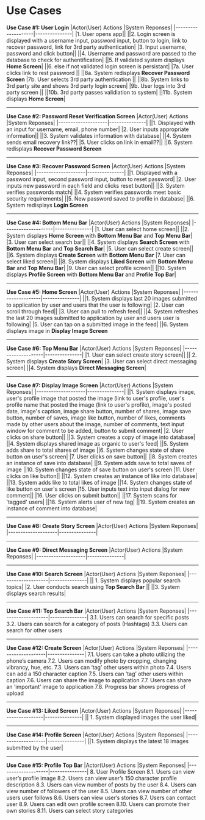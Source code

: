 # Use Cases

**Use Case #1: User Login**
|Actor(User) Actions |System Reponses|
|--------------------|---------------|
|1. User opens app||
||2. Login screen is displayed with a username input, password input, button to login, link to recover password, link for 3rd party authentication|
|3. Input username, password and click button||
||4. Username and password are passed to the database to check for authentification|
||5. If validated system displays **Home Screen**|
||6. else if not validated login screen is persistant|
|7a. User clicks link to rest password ||
||8a. System redisplays **Recover Password Screen**
|7b. User selects 3rd party authentication ||
||8b. System links to 3rd party site and shows 3rd party login screen|
|9b. User logs into 3rd party screen ||
||10b. 3rd party passes validiation to system|
||11b. System displays **Home Screen**|

---
**Use Case #2: Password Reset Verification Screen**
|Actor(User) Actions |System Reponses|
|--------------------|---------------|
||1. Displayed with an input for username, email, phone number|
|2. User inputs appropriate information||
||3. System validates information with database|
||4. System sends email recovery link??|
|5. User clicks on link in email??||
||6. System redisplays **Recover Password Screen**

---
**Use Case #3: Recover Password Screen**
|Actor(User) Actions |System Reponses|
|--------------------|---------------|
||1. Displayed with a password input, second password input, button to reset password|
|2. User inputs new password in each field and clicks reset button||
||3. System verifies passwords match|
||4. System verifies passwords meet basic security requirements|
||5. New password saved to profile in database|
||6. System redisplays **Login Screen**

---
**Use Case #4: Bottom Menu Bar**
|Actor(User) Actions |System Reponses|
|--------------------|---------------|
|1. User can select home screen||
||2. System displays **Home Screen** with **Bottom Menu Bar** and **Top Menu Bar**|
|3. User can select search bar||
||4. System displays **Search Screen** with **Bottom Menu Bar** and **Top Search Bar**|
|5. User can select create screen||
||6. System displays **Create Screen** with **Bottom Menu Bar**
|7. User can select liked screen||
||8. System displays **Liked Screen** with **Bottom Menu Bar** and **Top Menu Bar**|
|9. User can select profile screen||
||10. System displays **Profile Screen** with **Bottom Menu Bar** and **Profile Top Bar**|

---
**Use Case #5: Home Screen**
|Actor(User) Actions |System Reponses|
|--------------------|---------------|
||1. System displays last 20 images submitted to application by user and users that the user is following|
|2. User can scroll through feed||
|3. User can pull to refresh feed||
||4. System refreshes the last 20 images submitted to application by user and users user is following|
|5. User can tap on a submitted image in the feed|
||6. System displays image in **Display Image Screen**

---
**Use Case #6: Top Menu Bar**
|Actor(User) Actions |System Reponses|
|--------------------|---------------|
|1. User can select create story screen||
|| 2. System displays **Create Story Screen**|
|3. User can select direct messaging screen|
||4. System displays **Direct Messaging Screen**|

---
**Use Case #7: Display Image Screen**
|Actor(User) Actions |System Reponses|
|--------------------|---------------|
||1. System displays image, user's profile image that posted the image (link to user's profile, user's profile name that posted the image (link to user's profile), image's posted date, image's caption, image share button, number of shares, image save button, number of saves, image like button, number of likes, comments made by other users about the image, number of comments, text input window for comment to be added, button to submit comment|
|2. User clicks on share button||
||3. System creates a copy of image into database|
||4. System displays shared image as organic to user's feed|
||5. System adds share to total shares of image
||6. System changes state of share button on user's screen|
|7. User clicks on save button||
||8. System creates an instance of save into database|
||9. System adds save to total saves of image
||10. System changes state of save button on user's screen
|11. User clicks on like button||
||12. System creates an instance of like into database|
||13. System adds like to total likes of image
||14. System changes state of like button on user's screen
|15. User inputs text into input dialog for new comment||
|16. User clicks on submit button||
||17. System scans for 'tagged' users|
||18. System alerts user of new tag|
||19. System creates an instance of comment into database|

---
**Use Case #8: Create Story Screen**
|Actor(User) Actions |System Reponses|
|--------------------|---------------|


---
**Use Case #9: Direct Messaging Screen**
|Actor(User) Actions |System Reponses|
|--------------------|---------------|


---
**Use Case #10: Search Screen**
|Actor(User) Actions |System Reponses|
|--------------------|---------------|
|| 1. System displays popular search topics|
|2. User conducts search using **Top Search Bar** ||
||3. System displays search results|

---
**Use Case #11: Top Search Bar**
|Actor(User) Actions |System Reponses|
|--------------------|---------------|
3.1. Users can search for specific posts
3.2. Users can search for a category of posts (Hashtags)
3.3. Users can search for other users

---
**Use Case #12: Create Screen**
|Actor(User) Actions |System Reponses|
|--------------------|---------------|
7.1. Users can take a photo utilizing the phone’s camera
7.2. Users can modify photo by cropping, changing vibrancy, hue, etc.
7.3. Users can ‘tag’ other users within photo
7.4. Users can add a 150 character caption
7.5. Users can ’tag’ other users within caption
7.6. Users can share the image to application
7.7. Users can share an ‘important’ image to application
7.8. Progress bar shows progress of upload

---
**Use Case #13: Liked Screen**
|Actor(User) Actions |System Reponses|
|--------------------|---------------|
|| 1. System displayed images the user liked|


---
**Use Case #14: Profile Screen**
|Actor(User) Actions |System Reponses|
|--------------------|---------------|
||1. System displays the latest 18 images submitted by the user|


---
**Use Case #15: Profile Top Bar**
|Actor(User) Actions |System Reponses|
|--------------------|---------------|
8. User Profile Screen 
8.1. Users can view user’s profile image
8.2. Users can view user’s 150 character profile description
8.3. Users can view number of posts by the user
8.4. Users can view number of followers of the user
8.5. Users can view number of other users user follows
8.6. Users can view user’s stories 
8.7. Users can contact user
8.9. Users can edit own profile screen
8.10. Users can promote their own stories
8.11. Users can select story categories
